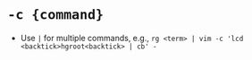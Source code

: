 # `-c {command}`

- Use `|` for multiple commands, e.g., `rg <term> | vim -c 'lcd <backtick>hgroot<backtick> | cb' -`
